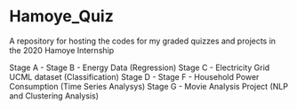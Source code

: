 # Hamoye_Quiz
 A repository for hosting the codes for my graded quizzes and projects in the 2020 Hamoye Internship
 
 Stage A - 
 Stage B - Energy Data (Regression)
 Stage C - Electricity Grid UCML dataset (Classification)
 Stage D - 
 Stage F - Household Power Consumption (Time Series Analysys)
 Stage G - Movie Analysis Project (NLP and Clustering Analysis)
